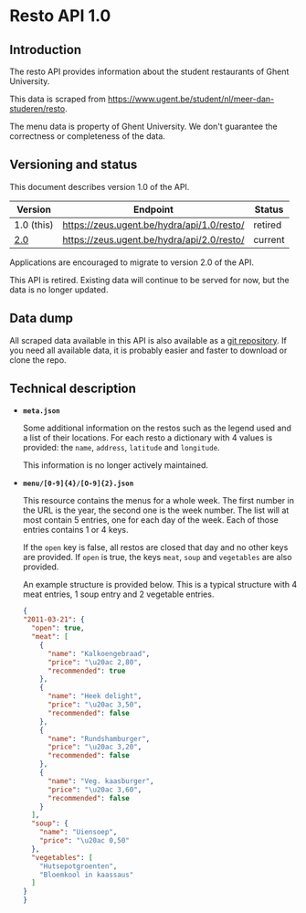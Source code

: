 # Resto API 1.0

## Introduction

The resto API provides information about the student restaurants of Ghent University. 

This data is scraped from https://www.ugent.be/student/nl/meer-dan-studeren/resto.

The menu data is property of Ghent University. We don't guarantee the correctness or completeness of the data.

## Versioning and status

This document describes version 1.0 of the API.

| Version                | Endpoint                                   | Status     |
|------------------------|--------------------------------------------|------------|
| 1.0 (this)             | https://zeus.ugent.be/hydra/api/1.0/resto/ | retired    |
| [2.0](api-resto-02.md) | https://zeus.ugent.be/hydra/api/2.0/resto/ | current    |

Applications are encouraged to migrate to version 2.0 of the API.

This API is retired. Existing data will continue to be served for now, but the data is no longer updated.

## Data dump

All scraped data available in this API is also available as a [git repository](https://git.zeus.gent/hydra/data). If you need all available data, it is probably easier and faster to download or clone the repo.

## Technical description

* **`meta.json`**

  Some additional information on the restos such as the legend used and a list of their locations. For each resto a dictionary with 4 values is provided: the `name`, `address`, `latitude` and `longitude`.
  
  This information is no longer actively maintained.

* **`menu/[0-9]{4}/[O-9]{2}.json`**

  This resource contains the menus for a whole week. The first number in the URL is the year, the second one is the week number. The list will at most contain 5 entries, one for each day of the week. Each of those entries contains 1 or 4 keys.

  If the `open` key is false, all restos are closed that day and no other keys are provided. If `open` is true, the keys `meat`, `soup` and `vegetables` are also provided.

  An example structure is provided below. This is a typical structure with 4 meat entries, 1 soup entry and 2 vegetable entries.
  ```json
  {
  "2011-03-21": {
    "open": true,
    "meat": [
      {
        "name": "Kalkoengebraad",
        "price": "\u20ac 2,80",
        "recommended": true
      },
      {
        "name": "Heek delight",
        "price": "\u20ac 3,50",
        "recommended": false
      },
      {
        "name": "Rundshamburger",
        "price": "\u20ac 3,20",
        "recommended": false
      },
      {
        "name": "Veg. kaasburger",
        "price": "\u20ac 3,60",
        "recommended": false
      }
    ],
    "soup": {
      "name": "Uiensoep",
      "price": "\u20ac 0,50"
    },
    "vegetables": [
      "Hutsepotgroenten",
      "Bloemkool in kaassaus"
    ]
  }
  }
  ```
